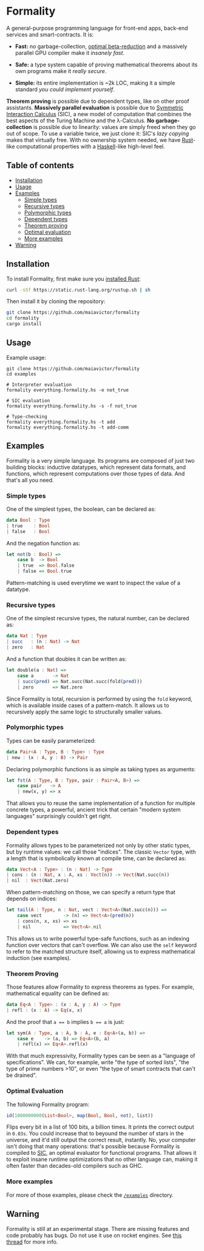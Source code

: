 # Formality

A general-purpose programming language for front-end apps, back-end services and smart-contracts. It is:

- **Fast:** no garbage-collection, [optimal beta-reduction](https://medium.com/@maiavictor/solving-the-mystery-behind-abstract-algorithms-magical-optimizations-144225164b07) and a massively parallel GPU compiler make it *insanely fast*.

- **Safe:** a type system capable of proving mathematical theorems about its own programs make it *really secure*.

- **Simple:** its entire implementation is ~2k LOC, making it a simple standard *you could implement yourself*.

**Theorem proving** is possible due to dependent types, like on other proof assistants. **Massively parallel evaluation** is possible due to [Symmetric Interaction Calculus](https://github.com/MaiaVictor/symmetric-interaction-calculus) (SIC), a new model of computation that combines the best aspects of the Turing Machine and the λ-Calculus. **No garbage-collection** is possible due to linearity: values are simply freed when they go out of scope. To use a variable twice, we just clone it: SIC's *lazy copying* makes that virtually free. With no ownership system needed, we have [Rust](https://www.rust-lang.org/en-US/)-like computational properties with a [Haskell](https://www.haskell.org/)-like high-level feel.

## Table of contents
<a name="table-of-contents"/>

   * [Installation](#installation)
   * [Usage](#usage)
   * [Examples](#examples)
      * [Simple types](#simple-types)
      * [Recursive types](#recursive-types)
      * [Polymorphic types](#polymorphic-types)
      * [Dependent types](#dependent-types)
      * [Theorem proving](#theorem-proving)
      * [Optimal evaluation](#optimal-evaluation)
      * [More examples](#more-examples)
   * [Warning](#warning)

## Installation
<a name="installation"/>

To install Formality, first make sure you [installed Rust](https://doc.rust-lang.org/cargo/getting-started/installation.html):

```bash
curl -sSf https://static.rust-lang.org/rustup.sh | sh
```

Then install it by cloning the repository:

```bash
git clone https://github.com/maiavictor/formality
cd formality
cargo install
```

## Usage
<a name="usage"/>

Example usage:

```
git clone https://github.com/maiavictor/formality
cd examples

# Interpreter evaluation
formality everything.formality.hs -e not_true 

# SIC evaluation
formality everything.formality.hs -s -f not_true 

# Type-checking
formality everything.formality.hs -t add
formality everything.formality.hs -t add-comm
```

## Examples
<a name="examples"/>

Formality is a very simple language. Its programs are composed of just two building blocks: inductive datatypes, which represent data formats, and functions, which represent computations over those types of data. And that's all you need.

### Simple types
<a name="simple-types"/>

One of the simplest types, the boolean, can be declared as:

```haskell
data Bool : Type
| true    : Bool
| false   : Bool
```

And the negation function as:

```haskell
let not(b : Bool) =>
    case b  -> Bool
    | true  => Bool.false
    | false => Bool.true
```

Pattern-matching is used everytime we want to inspect the value of a datatype.

### Recursive types
<a name="recursive-types"/>

One of the simplest recursive types, the natural number, can be declared as:

```haskell
data Nat : Type
| succ   : (n : Nat) -> Nat
| zero   : Nat
```

And a function that doubles it can be written as:

```haskell
let double(a : Nat) =>
    case a       -> Nat
    | succ(pred) => Nat.succ(Nat.succ(fold(pred)))
    | zero       => Nat.zero
```

Since Formality is total, recursion is performed by using the `fold` keyword, which is available inside cases of a pattern-match. It allows us to recursively apply the same logic to structurally smaller values.

### Polymorphic types
<a name="polomorphic-types"/>

Types can be easily parameterized:

```haskell
data Pair<A : Type, B : Type> : Type
| new : (x : A, y : B) -> Pair
```

Declaring polymorphic functions is as simple as taking types as arguments:

```haskell
let fst(A : Type, B : Type, pair : Pair<A, B>) =>
    case pair   -> A
    | new(x, y) => x
```

That allows you to reuse the same implementation of a function for multiple concrete types, a powerful, ancient trick that certain "modern system languages" surprisingly couldn't get right.

### Dependent types
<a name="dependent-types"/>

Formality allows types to be parameterized not only by other static types, but by runtime values: we call those "indices". The classic `Vector` type, with a length that is symbolically known at compile time, can be declared as:

```haskell
data Vect<A : Type> : (n : Nat) -> Type
| cons : (n : Nat, x : A, xs : Vect(n)) -> Vect(Nat.succ(n))
| nil  : Vect(Nat.zero)
```

When pattern-matching on those, we can specify a return type that depends on indices:

```haskell
let tail(A : Type, n : Nat, vect : Vect<A>(Nat.succ(n))) =>
    case vect        -> (n) => Vect<A>(pred(n))
    | cons(n, x, xs) => xs
    | nil            => Vect<A>.nil
```

This allows us to write powerful type-safe functions, such as an indexing function over vectors that can't overflow. We can also use the `self` keyword to refer to the matched structure itself, allowing us to express mathematical induction (see examples).

### Theorem Proving
<a name="theorem-proving"/>

Those features allow Formality to express theorems as types. For example, mathematical equality can be defined as:

```haskell
data Eq<A : Type> : (x : A, y : A) -> Type
| refl : (x : A) -> Eq(x, x)
```

And the proof that `a == b` implies `b == a` is just:

```haskell
let sym(A : Type, a : A, b : A, e : Eq<A>(a, b)) =>
    case e    -> (a, b) => Eq<A>(b, a)
    | refl(x) => Eq<A>.refl(x)
```

With that much expressivity, Formality types can be seen as a "language of specifications". We can, for example, write "the type of sorted lists", "the type of prime numbers >10", or even "the type of smart contracts that can't be drained".

### Optimal Evaluation
<a name="optimal-evaluation"/>

The following Formality program:

```haskell
id(1000000000(List<Bool>, map(Bool, Bool, not), list))
```

Flips every bit in a list of 100 bits, a billion times. It prints the correct output in `0.03s`. You could increase that to beyound the number of stars in the universe, and it'd still output the correct result, instantly. No, your computer isn't doing that many operations: that's possible because Formality is compiled to [SIC](https://github.com/MaiaVictor/Symmetric-Interaction-Calculus), an optimal evaluator for functional programs. That allows it to exploit insane runtime optimizations that no other language can, making it often faster than decades-old compilers such as GHC.

### More examples
<a name="more-examples"/>

For more of those examples, please check the [`/examples`](https://github.com/MaiaVictor/Formality/tree/master/examples) directory.

## Warning
<a name="warning"/>

Formality is still at an experimental stage. There are missing features and code probably has bugs. Do not use it use on rocket engines. See [this thread](https://www.reddit.com/r/haskell/comments/9ojicd/sneak_peek_of_formality_a_language_combining/) for more info.
